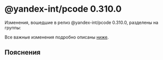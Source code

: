 # @yandex-int/pcode 0.310.0

<!-- ЧЕЛОВЕЧЕСКОЕ ВСТУПЛЕНИЕ -->

Изменения, вошедшие в релиз @yandex-int/pcode 0.310.0, разделены на группы:

Все важные изменения подробно описаны [ниже](#Пояснения).

## Пояснения


